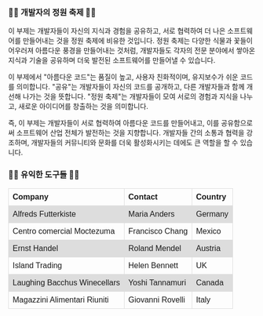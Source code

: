 ### 🌺🌈 개발자의 정원 축제 🌈🌺

이 부제는 개발자들이 자신의 지식과 경험을 공유하고, 서로 협력하여 더 나은 소프트웨어를 만들어내는 것을 정원 축제에 비유한 것입니다. 정원 축제는 다양한 식물과 꽃들이 어우러져 아름다운 풍경을 만들어내는 것처럼, 개발자들도 각자의 전문 분야에서 쌓아온 지식과 기술을 공유하며 더욱 발전된 소프트웨어를 만들어낼 수 있습니다.

이 부제에서 "아름다운 코드"는 품질이 높고, 사용자 친화적이며, 유지보수가 쉬운 코드를 의미합니다. "공유"는 개발자들이 자신의 코드를 공개하고, 다른 개발자들과 함께 개선해 나가는 것을 뜻합니다. "정원 축제"는 개발자들이 모여 서로의 경험과 지식을 나누고, 새로운 아이디어를 창출하는 것을 의미합니다.

즉, 이 부제는 개발자들이 서로 협력하여 아름다운 코드를 만들어내고, 이를 공유함으로써 소프트웨어 산업 전체가 발전하는 것을 지향합니다. 개발자들 간의 소통과 협력을 강조하며, 개발자들의 커뮤니티와 문화를 더욱 활성화시키는 데에도 큰 역할을 할 수 있습니다.

### 🌺🌈 유익한 도구들 🌈🌺

<table>
  <tr>
    <th>Company</th>
    <th>Contact</th>
    <th>Country</th>
  </tr>
  <tr>
    <td>Alfreds Futterkiste</td>
    <td>Maria Anders</td>
    <td>Germany</td>
  </tr>
  <tr>
    <td>Centro comercial Moctezuma</td>
    <td>Francisco Chang</td>
    <td>Mexico</td>
  </tr>
  <tr>
    <td>Ernst Handel</td>
    <td>Roland Mendel</td>
    <td>Austria</td>
  </tr>
  <tr>
    <td>Island Trading</td>
    <td>Helen Bennett</td>
    <td>UK</td>
  </tr>
  <tr>
    <td>Laughing Bacchus Winecellars</td>
    <td>Yoshi Tannamuri</td>
    <td>Canada</td>
  </tr>
  <tr>
    <td>Magazzini Alimentari Riuniti</td>
    <td>Giovanni Rovelli</td>
    <td>Italy</td>
  </tr>
</table>


<style>
table {
  font-family: arial, sans-serif;
  border-collapse: collapse;
  width: 100%;
}

td, th {
  border: 1px solid #dddddd;
  text-align: left;
  padding: 8px;
}

tr:nth-child(even) {
  background-color: #dddddd;
}
</style>
